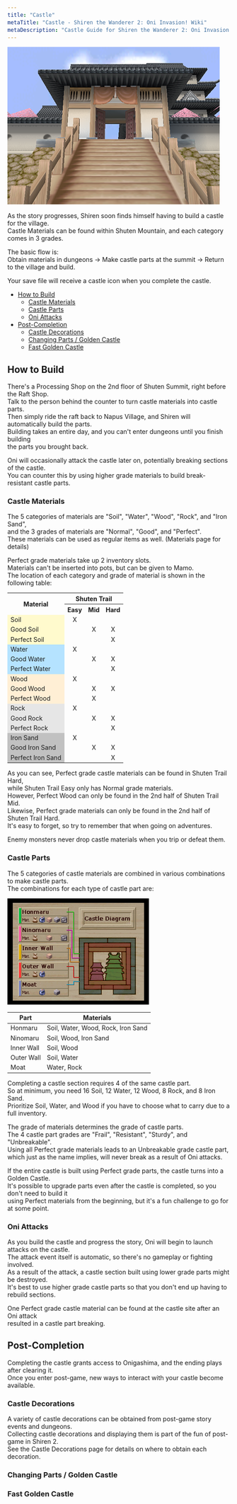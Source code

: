 ```yaml
---
title: "Castle"
metaTitle: "Castle - Shiren the Wanderer 2: Oni Invasion! Wiki"
metaDescription: "Castle Guide for Shiren the Wanderer 2: Oni Invasion!"
---
```


<div class="dungeonImage">
  <img src="../images/other/castle.png" alt="Castle Image"/>
</div>

As the story progresses, Shiren soon finds himself having to build a castle for the village.<br/>
Castle Materials can be found within Shuten Mountain, and each category comes in 3 grades.

The basic flow is:<br/>
Obtain materials in dungeons → Make castle parts at the summit → Return to the village and build.

Your save file will receive a castle icon when you complete the castle.

<ul class="quickLinksUL">
  <li><a href="#howtobuild">How to Build</a>
    <ul>
      <li><a href="#castle-materials">Castle Materials</a></li>
      <li><a href="#castle-parts">Castle Parts</a></li>
      <li><a href="#oni-attacks">Oni Attacks</a></li>
    </ul>
  </li>
  <li><a href="#post-completion">Post-Completion</a>
    <ul>
      <li><a href="#castle-decorations">Castle Decorations</a></li>
      <li><a href="#changing-parts-/-golden-castle">Changing Parts / Golden Castle</a></li>
      <li><a href="#fast-golden-castle">Fast Golden Castle</a></li>
    </ul>
  </li>
</ul>

## How to Build

There's a Processing Shop on the 2nd floor of Shuten Summit, right before the Raft Shop.<br/>
Talk to the person behind the counter to turn castle materials into castle parts.<br/>
Then simply ride the raft back to Napus Village, and Shiren will automatically build the parts.<br/>
Building takes an entire day, and you can't enter dungeons until you finish building<br/>the parts you brought back.

Oni will occasionally attack the castle later on, potentially breaking sections of the castle.<br/>
You can counter this by using higher grade materials to build break-resistant castle parts.

### Castle Materials

The 5 categories of materials are "Soil", "Water", "Wood", "Rock", and "Iron Sand",<br/>
and the 3 grades of materials are "Normal", "Good", and "Perfect".<br/>
These materials can be used as regular items as well. (Materials page for details)

Perfect grade materials take up 2 inventory slots.<br/>
Materials can't be inserted into pots, but can be given to Mamo.<br/>
The location of each category and grade of material is shown in the following table:

<table>
  <tr>
    <th rowspan="2">Material</th>
    <th colspan="3">Shuten Trail</th>
  </tr>
  <tr>
    <th>Easy</th>
    <th>Mid</th>
    <th>Hard</th>
  </tr>
  <tr>
    <td style="background-color:lemonchiffon;">Soil</td>
    <td style="text-align:center;">X</td>
    <td></td>
    <td></td>
  </tr>
  <tr>
    <td style="background-color:lemonchiffon;">Good Soil</td>
    <td></td>
    <td style="text-align:center;">X</td>
    <td style="text-align:center;">X</td>
  </tr>
  <tr>
    <td style="background-color:lemonchiffon;">Perfect Soil</td>
    <td></td>
    <td></td>
    <td style="text-align:center;">X</td>
  </tr>
  <tr>
    <td style="background-color:rgb(181, 227, 255);">Water</td>
    <td style="text-align:center;">X</td>
    <td></td>
    <td></td>
  </tr>
  <tr>
    <td style="background-color:rgb(181, 227, 255);">Good Water</td>
    <td></td>
    <td style="text-align:center;">X</td>
    <td style="text-align:center;">X</td>
  </tr>
  <tr>
    <td style="background-color:rgb(181, 227, 255);">Perfect Water</td>
    <td></td>
    <td></td>
    <td style="text-align:center;">X</td>
  </tr>
  <tr>
    <td style="background-color:papayawhip;">Wood</td>
    <td style="text-align:center;">X</td>
    <td></td>
    <td></td>
  </tr>
  <tr>
    <td style="background-color:papayawhip;">Good Wood</td>
    <td></td>
    <td style="text-align:center;">X</td>
    <td style="text-align:center;">X</td>
  </tr>
  <tr>
    <td style="background-color:papayawhip;">Perfect Wood</td>
    <td></td>
    <td style="text-align:center;">X</td>
    <td></td>
  </tr>
  <tr>
    <td style="background-color:rgb(230, 230, 230);">Rock</td>
    <td style="text-align:center;">X</td>
    <td></td>
    <td></td>
  </tr>
  <tr>
    <td style="background-color:rgb(230, 230, 230);">Good Rock</td>
    <td></td>
    <td style="text-align:center;">X</td>
    <td style="text-align:center;">X</td>
  </tr>
  <tr>
    <td style="background-color:rgb(230, 230, 230);">Perfect Rock</td>
    <td></td>
    <td></td>
    <td style="text-align:center;">X</td>
  </tr>
  <tr>
    <td style="background-color:rgb(193, 193, 193);">Iron Sand</td>
    <td style="text-align:center;">X</td>
    <td></td>
    <td></td>
  </tr>
  <tr>
    <td style="background-color:rgb(193, 193, 193);">Good Iron Sand</td>
    <td></td>
    <td style="text-align:center;">X</td>
    <td style="text-align:center;">X</td>
  </tr>
  <tr>
    <td style="background-color:rgb(193, 193, 193);">Perfect Iron Sand</td>
    <td></td>
    <td></td>
    <td style="text-align:center;">X</td>
  </tr>
</table>

As you can see, Perfect grade castle materials can be found in Shuten Trail Hard,<br/>
while Shuten Trail Easy only has Normal grade materials.<br/>
However, <span class="cautionText">Perfect Wood can only be found in the 2nd half of Shuten Trail Mid.</span><br/>
Likewise, Perfect grade materials can only be found in the 2nd half of Shuten Trail Hard.<br/>It's easy to forget, so try to remember that when going on adventures.

Enemy monsters never drop castle materials when you trip or defeat them.

### Castle Parts

The 5 categories of castle materials are combined in various combinations to make castle parts.<br/>
The combinations for each type of castle part are:

<div class="dungeonImage">
  <img src="../images/other/castle_diagram.png" alt="Castle Diagram Image"/>
</div>

|Part|Materials|
|-|-|
|Honmaru|Soil, Water, Wood, Rock, Iron Sand|
|Ninomaru|Soil, Wood, Iron Sand|
|Inner Wall|Soil, Wood|
|Outer Wall|Soil, Water|
|Moat|Water, Rock|

Completing a castle section requires 4 of the same castle part.<br/>
So at minimum, you need 16 Soil, 12 Water, 12 Wood, 8 Rock, and 8 Iron Sand.<br/>
Prioritize Soil, Water, and Wood if you have to choose what to carry due to a full inventory.

The grade of materials determines the grade of castle parts.<br/>
The 4 castle part grades are "Frail", "Resistant", "Sturdy", and "Unbreakable".<br/>
Using all Perfect grade materials leads to an Unbreakable grade castle part,<br/>
which just as the name implies, will never break as a result of Oni attacks.

If the entire castle is built using Perfect grade parts, the castle turns into a Golden Castle.<br/>
It's possible to upgrade parts even after the castle is completed, so you don't need to build it<br/>using Perfect materials from the beginning, but it's a fun challenge to go for at some point.

### Oni Attacks

As you build the castle and progress the story, Oni will begin to launch attacks on the castle.<br/>
The attack event itself is automatic, so there's no gameplay or fighting involved.<br/>
As a result of the attack, a castle section built using lower grade parts might be destroyed.<br/>
It's best to use higher grade castle parts so that you don't end up having to rebuild sections.

One Perfect grade castle material can be found at the castle site after an Oni attack<br/>resulted in a castle part breaking.

## Post-Completion

Completing the castle grants access to Onigashima, and the ending plays after clearing it.<br/>Once you enter post-game, new ways to interact with your castle become available.

### Castle Decorations

A variety of castle decorations can be obtained from post-game story events and dungeons.<br/>
Collecting castle decorations and displaying them is part of the fun of post-game in Shiren 2.<br/>
See the Castle Decorations page for details on where to obtain each decoration.

### Changing Parts / Golden Castle

### Fast Golden Castle
